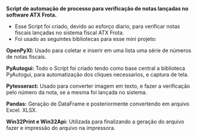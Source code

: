 <b>Script de automação de processo para verificação de notas lançadas no software ATX Frota.</b>

- Esse Script foi criado, devido ao esforço diario, para verificar notas fiscais lançadas no sistema fiscal ATX Frota.
- Foi usado as seguintes bibliotecas para esse mini projeto: 

<b>OpenPyXl:</b> Usado para coletar e inserir em uma lista uma série de números de notas fiscais.

<b>PyAutogui:</b> Todo o Script foi criado tendo como base central a biblioteca PyAutogui, para automatização dos cliques necessarios, e captura de tela.

<b>Pytesseract:</b> Usado para converter imagem em texto, e fazer a verificação pelo número da nota, se a mesma foi lançada no sistema.

<b>Pandas:</b> Geração de DataFrame e posteriormente convertendo em arquivo Excel. XLSX.

<b>Win32Print e Win32Api:</b> Utilizada para finalizando a geração do arquivo fazer e impressão do arquivo na impressora.
